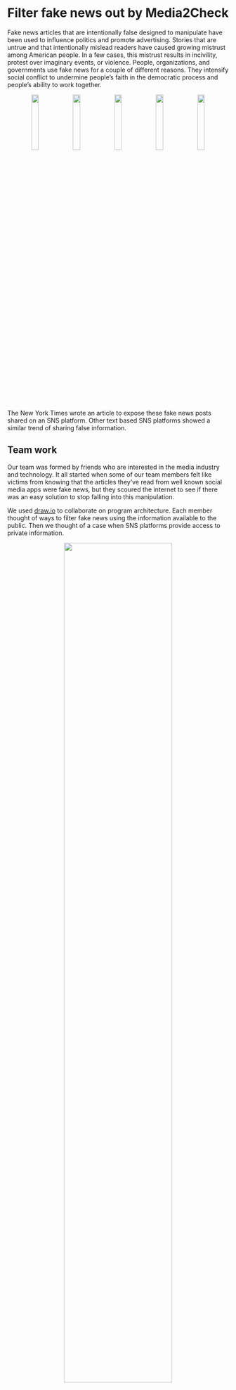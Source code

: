 # Filter fake news out by Media2Check #

Fake news articles that are intentionally false designed to manipulate have been used to influence politics and promote advertising. Stories that are untrue and that intentionally mislead readers have caused growing mistrust among American people. In a few cases, this mistrust results in incivility, protest over imaginary events, or violence. People, organizations, and governments use fake news for a couple of different reasons. They intensify social conflict to undermine people’s faith in the democratic process and people’s ability to work together. 

<p align="center">
  <img src="https://github.com/media2check/media2check/assets/145739444/f30197a2-f81c-4bbe-a732-8f2868c268cc" width="18%">
  <img src="https://github.com/media2check/media2check/assets/145739444/563b8f90-8f07-43a6-a4f6-f6c3cb9c1072" width="18%">
  <img src="https://github.com/media2check/media2check/assets/145739444/49b91605-60bc-4555-add7-b1888ffcae72" width="18%">
  <img src="https://github.com/media2check/media2check/assets/145739444/80a2a74c-e096-44e9-8ddc-eb44c24a228f" width="18%">
  <img src="https://github.com/media2check/media2check/assets/145739444/c4cfa4d6-ae53-4f1d-aaf0-bdc7d6a77ff8" width="18%">
</p>
  
The New York Times wrote an article to expose these fake news posts shared on an SNS platform. Other text based SNS platforms showed a similar trend of sharing false information.

## Team work ##
Our team was formed by friends who are interested in the media industry and technology. It all started when some of our team members felt like victims from knowing that the articles they’ve read from well known social media apps were fake news, but they scoured the internet to see if there was an easy solution to stop falling into this manipulation. 

We used [draw.io](https://www.draw.io/) to collaborate on program architecture. Each member thought of ways to filter fake news using the information available to the public. Then we thought of a case when SNS platforms provide access to private information. 

<p align="center">
  <img src="https://github.com/media2check/media2check/assets/145739444/f63e1051-d071-404e-8485-9a34fd893f08" width="70%">
</p>

Reviewing all posts uploaded on SNS platforms is intensive work so we chose to review posts that are trending. Facebook does not provide API to the public so we worked on twitter. 

## Methods to filter ##

Goal was to filter fake news before spreading too much so we had to make a model which can make decisions fast. To achieve this, we focused on:

- Source check
- Author evaluation
- Cross-reference
- Spread pattern

Source check was done by comparing well-established news outlets. Using many sources including Ad Fontes Media, we could list up media companies to check the source of SNS posts. 

<p align="center">
  <img src="https://github.com/media2check/media2check/assets/145739444/7ee7d955-2659-4fbc-9fc6-18edc727ddd4" >
</p>

Coding to check for text similarity, we used Python library spaCy because it is open source. There are better API options with higher accuracy and more functionalities but we chose not to use because there is cost per processing. 
SNS post texts are compared to many articles produced by news outlets. Just like plagiarism detection, our goal is to find how similar the text is with articles from news outlets. Score for text similarity ranges from [0, 1]. If the score is above a certain threshold, we can say that this post is similar to a reliable news source and it is okay to pass. 

<p align="center">
  <img src="https://github.com/media2check/media2check/assets/145739444/489e9f42-973f-46b0-92e1-e00a2edc208f" width = "80%" >
</p>

It is important to find the original uploader of posts and determine credentials and expertise in the subject matter. Anonymous or pseudonymous sources are given low scores to check further. X (formerly Twitter) provides such an API to determine the original uploader of a post. Using this information, original accounts can be found and apply the scoring model for reliability as well.

 






